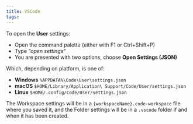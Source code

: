```yaml
---
title: VSCode
tags:
---
```


To open the **User** settings:

- Open the command palette (either with F1 or Ctrl+Shift+P)
- Type *"open settings"*
- You are presented with two options, choose **Open Settings (JSON)**

Which, depending on platform, is one of:

- **Windows** `%APPDATA%\Code\User\settings.json`
- **macOS** `$HOME/Library/Application\ Support/Code/User/settings.json`
- **Linux** `$HOME/.config/Code/User/settings.json`

The Workspace settings will be in a `{workspaceName}.code-workspace` file where you saved it, and the Folder settings will be in a `.vscode` folder if and when it has been created.

